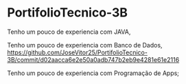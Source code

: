 # PortifolioTecnico-3B

Tenho um pouco de experiencia com JAVA,


Tenho um pouco de experiencia com Banco de Dados,
https://github.com/JoseVitor25/PortifolioTecnico-3B/commit/d02aacca6e2e50a0adb747b2eb9e4281e61e2116

Tenho um pouco de experiencia com Programação de Apps;
